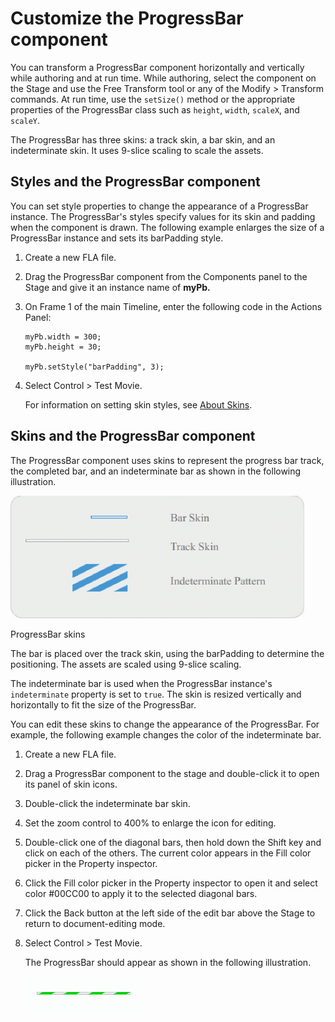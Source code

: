 # Customize the ProgressBar component

You can transform a ProgressBar component horizontally and vertically while
authoring and at run time. While authoring, select the component on the Stage
and use the Free Transform tool or any of the Modify \> Transform commands. At
run time, use the `setSize()` method or the appropriate properties of the
ProgressBar class such as `height`, `width`, `scaleX`, and `scaleY`.

The ProgressBar has three skins: a track skin, a bar skin, and an indeterminate
skin. It uses 9-slice scaling to scale the assets.

## Styles and the ProgressBar component

You can set style properties to change the appearance of a ProgressBar instance.
The ProgressBar's styles specify values for its skin and padding when the
component is drawn. The following example enlarges the size of a ProgressBar
instance and sets its barPadding style.

1.  Create a new FLA file.

2.  Drag the ProgressBar component from the Components panel to the Stage and
    give it an instance name of **myPb.**

3.  On Frame 1 of the main Timeline, enter the following code in the Actions
    Panel:

        myPb.width = 300;
        myPb.height = 30;

        myPb.setStyle("barPadding", 3);

4.  Select Control \> Test Movie.

    For information on setting skin styles, see [About Skins](./about-skins.md).

## Skins and the ProgressBar component

The ProgressBar component uses skins to represent the progress bar track, the
completed bar, and an indeterminate bar as shown in the following illustration.

![](../img/cu_pb_skins.png)

<caption>ProgressBar skins</caption>

The bar is placed over the track skin, using the barPadding to determine the
positioning. The assets are scaled using 9-slice scaling.

The indeterminate bar is used when the ProgressBar instance's `indeterminate`
property is set to `true`. The skin is resized vertically and horizontally to
fit the size of the ProgressBar.

You can edit these skins to change the appearance of the ProgressBar. For
example, the following example changes the color of the indeterminate bar.

1.  Create a new FLA file.

2.  Drag a ProgressBar component to the stage and double-click it to open its
    panel of skin icons.

3.  Double-click the indeterminate bar skin.

4.  Set the zoom control to 400% to enlarge the icon for editing.

5.  Double-click one of the diagonal bars, then hold down the Shift key and
    click on each of the others. The current color appears in the Fill color
    picker in the Property inspector.

6.  Click the Fill color picker in the Property inspector to open it and select
    color \#00CC00 to apply it to the selected diagonal bars.

7.  Click the Back button at the left side of the edit bar above the Stage to
    return to document-editing mode.

8.  Select Control \> Test Movie.

    The ProgressBar should appear as shown in the following illustration.

    ![Custom skin for indeterminate ProgressBar](../img/cu_Pb_skin_ex.png)
